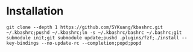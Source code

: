 # Installation
   `git clone --depth 1 https://github.com/SYKuang/kbashrc.git ~/.kbashrc;pushd ~/.kbashrc;ln -s ~/.kbashrc/bashrc ~/.bashrc;git submodule init;git submodule update;pushd .plugins/fzf;./install --key-bindings --no-update-rc --completion;popd;popd`
